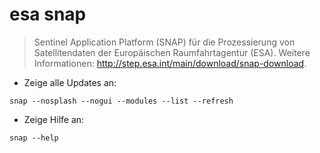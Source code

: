 # esa snap

> Sentinel Application Platform (SNAP) für die Prozessierung von Satellitendaten der Europäischen Raumfahrtagentur (ESA).
> Weitere Informationen: <http://step.esa.int/main/download/snap-download>.

- Zeige alle Updates an:

`snap --nosplash --nogui --modules --list --refresh`

- Zeige Hilfe an:

`snap --help`
